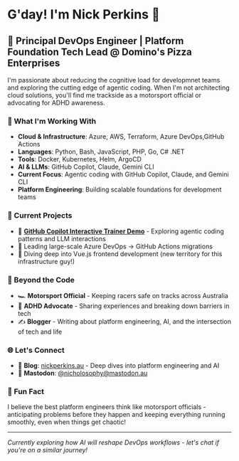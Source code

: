 # G'day! I'm Nick Perkins 👋

## 🚀 Principal DevOps Engineer | Platform Foundation Tech Lead @ Domino's Pizza Enterprises

I'm passionate about reducing the cognitive load for developmnet teams and exploring the cutting edge of agentic coding. When I'm not architecting cloud solutions, you'll find me trackside as a motorsport official or advocating for ADHD awareness.

### 🔧 What I'm Working With

- **Cloud & Infrastructure**: Azure, AWS, Terraform, Azure DevOps,GitHub Actions
- **Languages**: Python, Bash, JavaScript, PHP, Go, C# .NET
- **Tools**: Docker, Kubernetes, Helm, ArgoCD
- **AI & LLMs**: GitHub Copilot, Claude, Gemini CLI
- **Current Focus**: Agentic coding with GitHub Copilot, Claude, and Gemini CLI
- **Platform Engineering**: Building scalable foundations for development teams

### 🎯 Current Projects

- 🤖 **[GitHub Copilot Interactive Trainer Demo](https://github.com/nickperkins/github-copilot-interactive-trainer-demo)** - Exploring agentic coding patterns and LLM interactions
- 🔄 Leading large-scale Azure DevOps → GitHub Actions migrations
- 🎨 Diving deep into Vue.js frontend development (new territory for this infrastructure guy!)

### 🏁 Beyond the Code

- 🏎️ **Motorsport Official** - Keeping racers safe on tracks across Australia
- 🧠 **ADHD Advocate** - Sharing experiences and breaking down barriers in tech
- ✍️ **Blogger** - Writing about platform engineering, AI, and the intersection of tech and life

### 🌐 Let's Connect

- 📖 **Blog**: [nickperkins.au](https://nickperkins.au) - Deep dives into platform engineering and AI
- 🐘 **Mastodon**: [@nicholosophy@mastodon.au](https://mastodon.au/@nicholosophy)

### 💭 Fun Fact

I believe the best platform engineers think like motorsport officials - anticipating problems before they happen and keeping everything running smoothly, even when things get chaotic!

---
*Currently exploring how AI will reshape DevOps workflows - let's chat if you're on a similar journey!*
